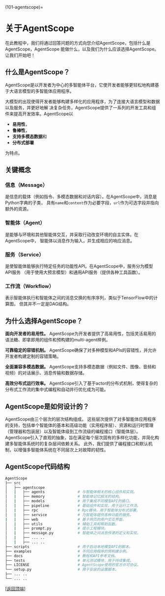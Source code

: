 (101-agentscope)=

# 关于AgentScope

在此教程中，我们将通过回答问题的方式向您介绍AgentScope，包括什么是AgentScope，AgentScope
能做什么，以及我们为什么应该选择AgentScope。让我们开始吧！

## 什么是AgentScope？

AgentScope是以开发者为中心的多智能体平台，它使开发者能够更轻松地构建基于大语言模型的多智能体应用程序。

大模型的出现使得开发者能够构建多样化的应用程序，为了连接大语言模型和数据以及服务，并更好地解
决复杂任务，AgentScope提供了一系列的开发工具和组件来提高开发效率。AgentScope以
- **易用性**，
- **鲁棒性**，
- **支持多模态数据**和
- **分布式部署**

为特点。

## 关键概念

### 信息（Message）
是信息的载体（例如指令、多模态数据和对话内容）。在AgentScope中，消息是Python字典的子类，
具有`name`和`content`作为必要字段，`url`作为可选字段并指向额外的资源。

### 智能体（Agent）
是能够与环境和其他智能体交互，并采取行动改变环境的自主实体。在AgentScope中，
智能体以消息作为输入，并生成相应的响应消息。

### 服务（Service）
是使智能体能够执行特定任务的功能性API。在AgentScope中，服务分为模型API服务
（用于使用大预言模型）和通用API服务（提供各种工具函数）。

### 工作流（Workflow）
表示智能体执行和智能体之间的消息交换的有序序列，类似于TensorFlow中的计算图，
但其并不一定是DAG结构。


## 为什么选择AgentScope？

**面向开发者的易用性。** 
AgentScope为开发者提供了高易用性，包括灵活易用的语法糖、即拿即用的组件和预构建的multi-agent样例。

**可靠稳定的容错机制。**
AgentScope确保了对多种模型和APIs的容错性，并允许开发者构建定制的容错策略。

**全面兼容多模态数据。**
AgentScope支持多模态数据（例如文件、图像、音频和视频）的对话展示、消息传输和数据存储。

**高效分布式运行效率。**
AgentScope引入了基于actor的分布式机制，使得复杂的分布式工作流的集中式编程和自动并行优化成为可能。

## AgentScope是如何设计的？

[]()

AgentScope由三个层次的层次结构组成。
这些层次提供了对多智能体应用程序的支持，包括单个智能体的基本和高级功能（实用程序层）、资源和运行时管理（管理器和包装层）以及智能体级到工作流级的编程接口（智能体层）。
AgentScope引入了直观的抽象，旨在满足每个层次固有的多样化功能，并简化构建多智能体系统时的复杂层间依赖关系。
此外，我们提供了编程接口和默认机制，以增强多智能体系统在不同层次上对故障的韧性。

## AgentScope代码结构

```bash
AgentScope
├── src
│   ├── agentscope
│   |   ├── agents               # 与智能体相关的核心组件和实现。
│   |   ├── memory               # 智能体记忆相关的结构。
│   |   ├── models               # 用于集成不同模型API的接口。
│   |   ├── pipeline             # 基础组件和实现，用于运行工作流。
│   |   ├── rpc                  # Rpc模块，用于智能体分布式部署。
│   |   ├── service              # 为智能体提供各种功能的服务。
|   |   ├── web                  # 基于网页的用户交互界面。
│   |   ├── utils                # 辅助工具和帮助函数。
│   |   ├── prompt.py            # 提示工程模块。
│   |   ├── message.py           # 智能体之间消息传递的定义和实现。
│   |   ├── ... ..
│   |   ├── ... ..
├── scripts                      # 用于启动本地模型API的脚本。
├── examples                     # 不同应用程序的预构建示例。
├── docs                         # 教程和API参考文档。
├── tests                        # 单元测试模块，用于持续集成。
├── LICENSE                      # AgentScope使用的官方许可协议。
└── setup.py                     # 用于安装的设置脚本。
├── ... ..
└── ... ..
```

[[返回顶端]](#关于agentscope)
